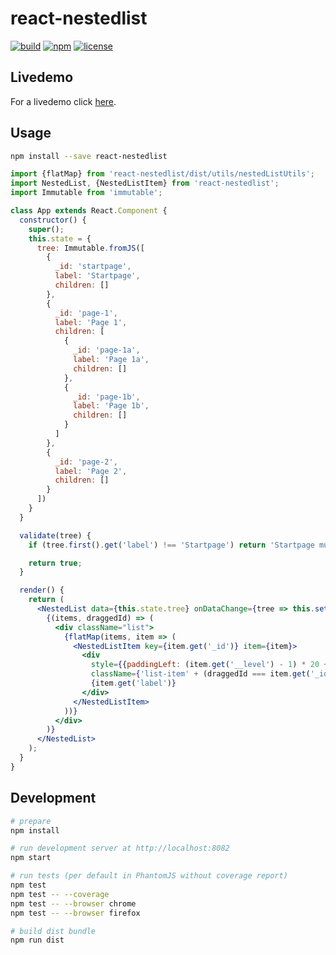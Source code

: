 # react-nestedlist

[![build](https://img.shields.io/circleci/project/choffmeister/react-nestedlist/develop.svg)](https://circleci.com/gh/choffmeister/react-nestedlist)
[![npm](https://img.shields.io/npm/v/react-nestedlist.svg)](https://www.npmjs.com/package/react-nestedlist)
[![license](https://img.shields.io/badge/license-MIT-lightgrey.svg)](http://opensource.org/licenses/MIT)

## Livedemo

For a livedemo click [here](http://choffmeister.github.io/react-nestedlist/).

## Usage

```bash
npm install --save react-nestedlist
```

```jsx
import {flatMap} from 'react-nestedlist/dist/utils/nestedListUtils';
import NestedList, {NestedListItem} from 'react-nestedlist';
import Immutable from 'immutable';

class App extends React.Component {
  constructor() {
    super();
    this.state = {
      tree: Immutable.fromJS([
        {
          _id: 'startpage',
          label: 'Startpage',
          children: []
        },
        {
          _id: 'page-1',
          label: 'Page 1',
          children: [
            {
              _id: 'page-1a',
              label: 'Page 1a',
              children: []
            },
            {
              _id: 'page-1b',
              label: 'Page 1b',
              children: []
            }
          ]
        },
        {
          _id: 'page-2',
          label: 'Page 2',
          children: []
        }
      ])
    }
  }

  validate(tree) {
    if (tree.first().get('label') !== 'Startpage') return 'Startpage must be first';

    return true;
  }

  render() {
    return (
      <NestedList data={this.state.tree} onDataChange={tree => this.setState({tree})} validate={this.validate}>
        {(items, draggedId) => (
          <div className="list">
            {flatMap(items, item => (
              <NestedListItem key={item.get('_id')} item={item}>
                <div
                  style={{paddingLeft: (item.get('__level') - 1) * 20 + 10}}
                  className={'list-item' + (draggedId === item.get('_id') ? ' list-item-preview' : '')}>
                  {item.get('label')}
                </div>
              </NestedListItem>
            ))}
          </div>
        )}
      </NestedList>
    );
  }
}
```

## Development

```bash
# prepare
npm install

# run development server at http://localhost:8082
npm start

# run tests (per default in PhantomJS without coverage report)
npm test
npm test -- --coverage
npm test -- --browser chrome
npm test -- --browser firefox

# build dist bundle
npm run dist
```
